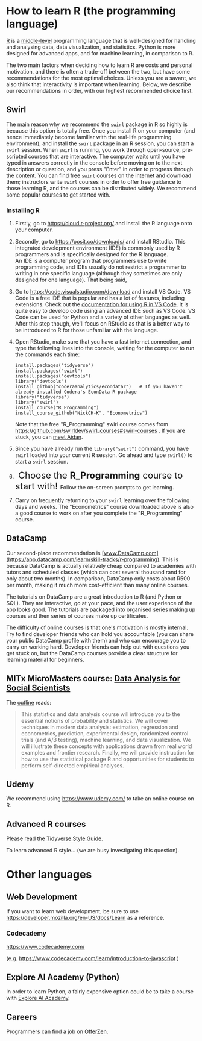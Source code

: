 # How to learn R (the programming language)

[R](https://en.wikipedia.org/wiki/R_(programming_language)) is a [middle-level](https://en.wikipedia.org/wiki/High-level_programming_language) programming language that is well-designed for handling and analysing data, data visualization, and statistics. Python is more designed for advanced apps, and for machine learning, in comparison to R.

The two main factors when deciding how to learn R are costs and personal motivation, and there is often a trade-off between the two, but have some recommendations for the most optimal choices. Unless you are a savant, we also think that interactivity is important when learning. Below, we describe our recommendations in order, with our highest recommended choice first.

## Swirl

The main reason why we recommend the `swirl` package in R so highly is because this option is totally free. Once you install R on your computer (and hence immediately become familiar with the real-life programming environment), and install the `swirl` package in an R session, you can start a `swirl` session. When `swirl` is running, you work through open-source, pre-scripted courses that are interactive. The computer waits until you have typed in answers correctly in the console before moving on to the next description or question, and you press "Enter" in order to progress through the content. You can find free `swirl` courses on the internet and download them; instructors write `swirl` courses in order to offer free guidance to those learning R, and the courses can be distributed widely. We recommend some popular courses to get started with.

### Installing R

1.  Firstly, go to https://cloud.r-project.org/ and install the R language onto your computer.
2.  Secondly, go to https://posit.co/downloads/ and install RStudio. This integrated development environment (IDE) is commonly used by R programmers and is specifically designed for the R language.<br/>
An IDE is a computer program that programmers use to write programming code, and IDEs usually do not restrict a programmer to writing in one specific language (although they sometimes are only designed for one language). That being said,
3.  Go to https://code.visualstudio.com/download and install VS Code. VS Code is a free IDE that is popular and has a lot of features, including extensions. Check out the [documentation for using R in VS Code](https://code.visualstudio.com/docs/languages/r). It is quite easy to develop code using an advanced IDE such as VS Code. VS Code can be used for Python and a variety of other languages as well. After this step though, we'll focus on RStudio as that is a better way to be introduced to R for those unfamiliar with the language.
4.  Open RStudio, make sure that you have a fast internet connection, and type the following lines into the console, waiting for the computer to run the commands each time:

        install.packages("tidyverse")
        install.packages("swirl")
        install.packages("devtools")
        library("devtools")
        install_github("coderaanalytics/econdatar")   # If you haven't already installed Codera's EconData R package
        library("tidyverse")
        library("swirl")
        install_course("R_Programming")
        install_course_github("NickCH-K", "Econometrics") 

    Note that the free "R_Programming" swirl course comes from https://github.com/swirldev/swirl_courses#swirl-courses . If you are stuck, you can [meet Aidan](https://calendly.com/aidan-horn/25mins).

5.  Since you have already run the `library("swirl")` command, you have `swirl` loaded into your current R session. Go ahead and type `swirl()` to start a `swirl` session. 
6.  &nbsp; <font size="5">Choose the **R_Programming** course to start with! </font> Follow the on-screen prompts to get learning.
7.  Carry on frequently returning to your `swirl` learning over the following days and weeks. The "Econometrics" course downloaded above is also a good course to work on after you complete the "R_Programming" course.

## DataCamp

Our second-place recommendation is [www.DataCamp.com](https://app.datacamp.com/learn/skill-tracks/r-programming). This is because DataCamp is actually relatively cheap compared to academies with tutors and scheduled classes (which can cost several thousand rand for only about two months). In comparison, DataCamp only costs about R500 per month, making it much more cost-efficient than many online courses.

The tutorials on DataCamp are a great introduction to R (and Python or SQL). They are interactive, go at your pace, and the user experience of the app looks good. The tutorials are packaged into organised series making up courses and then series of courses make up certificates.

The difficulty of online courses is that one's motivation is mostly internal. Try to find developer friends who can hold you accountable (you can share your public DataCamp profile with them) and who can encourage you to carry on working hard. Developer friends can help out with questions you get stuck on, but the DataCamp courses provide a clear structure for learning material for beginners.

## MITx MicroMasters course: [Data Analysis for Social Scientists](https://mitxonline.mit.edu/courses/course-v1:MITxT+14.310x/)

The [outline](https://mitxonline.mit.edu/courses/course-v1:MITxT+14.310x/) reads:
> This statistics and data analysis course will introduce you to the essential notions of probability and statistics. We will cover techniques in modern data analysis: estimation, regression and econometrics, prediction, experimental design, randomized control trials (and A/B testing), machine learning, and data visualization. We will illustrate these concepts with applications drawn from real world examples and frontier research. Finally, we will provide instruction for how to use the statistical package R and opportunities for students to perform self-directed empirical analyses.

## Udemy

We recommend using https://www.udemy.com/ to take an online course on R.


## Advanced R courses

Please read the [Tidyverse Style Guide](https://style.tidyverse.org/).

To learn advanced R style... (we are busy investigating this question).


# Other languages

## Web Development

If you want to learn web development, be sure to use  https://developer.mozilla.org/en-US/docs/Learn as a reference.

### Codecademy

https://www.codecademy.com/ 

(e.g. https://www.codecademy.com/learn/introduction-to-javascript )

## Explore AI Academy (Python)

In order to learn Python, a fairly expensive option could be to take a course with [Explore AI Academy](https://admissions.explore.ai/).

## Careers

Programmers can find a job on [OfferZen](https://www.offerzen.com/z/clpoRY).

